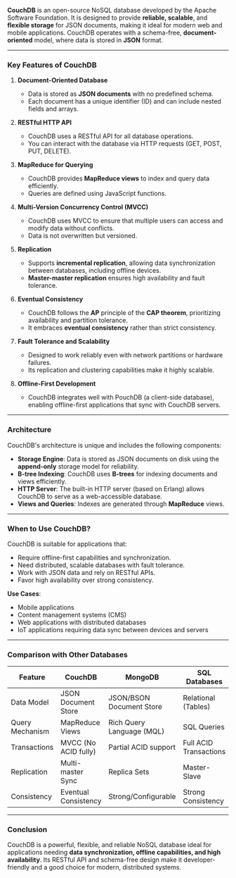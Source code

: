 **CouchDB** is an open-source NoSQL database developed by the Apache Software Foundation. It is designed to provide **reliable, scalable**, and **flexible storage** for JSON documents, making it ideal for modern web and mobile applications. CouchDB operates with a schema-free, **document-oriented** model, where data is stored in **JSON** format.

---

### **Key Features of CouchDB**

1. **Document-Oriented Database**  
   - Data is stored as **JSON documents** with no predefined schema.
   - Each document has a unique identifier (ID) and can include nested fields and arrays.

2. **RESTful HTTP API**  
   - CouchDB uses a RESTful API for all database operations.
   - You can interact with the database via HTTP requests (GET, POST, PUT, DELETE).

3. **MapReduce for Querying**  
   - CouchDB provides **MapReduce views** to index and query data efficiently.
   - Queries are defined using JavaScript functions.

4. **Multi-Version Concurrency Control (MVCC)**  
   - CouchDB uses MVCC to ensure that multiple users can access and modify data without conflicts.
   - Data is not overwritten but versioned.

5. **Replication**  
   - Supports **incremental replication**, allowing data synchronization between databases, including offline devices.
   - **Master-master replication** ensures high availability and fault tolerance.

6. **Eventual Consistency**  
   - CouchDB follows the **AP** principle of the **CAP theorem**, prioritizing availability and partition tolerance.
   - It embraces **eventual consistency** rather than strict consistency.

7. **Fault Tolerance and Scalability**  
   - Designed to work reliably even with network partitions or hardware failures.
   - Its replication and clustering capabilities make it highly scalable.

8. **Offline-First Development**  
   - CouchDB integrates well with PouchDB (a client-side database), enabling offline-first applications that sync with CouchDB servers.

---

### **Architecture**

CouchDB's architecture is unique and includes the following components:

- **Storage Engine**: Data is stored as JSON documents on disk using the **append-only** storage model for reliability.
- **B-tree Indexing**: CouchDB uses **B-trees** for indexing documents and views efficiently.
- **HTTP Server**: The built-in HTTP server (based on Erlang) allows CouchDB to serve as a web-accessible database.
- **Views and Queries**: Indexes are generated through **MapReduce** views.

---

### **When to Use CouchDB?**
CouchDB is suitable for applications that:
- Require offline-first capabilities and synchronization.
- Need distributed, scalable databases with fault tolerance.
- Work with JSON data and rely on RESTful APIs.
- Favor high availability over strong consistency.

**Use Cases**:
- Mobile applications
- Content management systems (CMS)
- Web applications with distributed databases
- IoT applications requiring data sync between devices and servers

---

### **Comparison with Other Databases**
| Feature                 | CouchDB                    | MongoDB                     | SQL Databases            |
|-------------------------|----------------------------|-----------------------------|--------------------------|
| Data Model              | JSON Document Store        | JSON/BSON Document Store    | Relational (Tables)      |
| Query Mechanism         | MapReduce Views            | Rich Query Language (MQL)   | SQL Queries              |
| Transactions            | MVCC (No ACID fully)       | Partial ACID support        | Full ACID Transactions   |
| Replication             | Multi-master Sync          | Replica Sets                | Master-Slave             |
| Consistency             | Eventual Consistency       | Strong/Configurable         | Strong Consistency       |

---

### **Conclusion**
CouchDB is a powerful, flexible, and reliable NoSQL database ideal for applications needing **data synchronization, offline capabilities, and high availability**. Its RESTful API and schema-free design make it developer-friendly and a good choice for modern, distributed systems.
